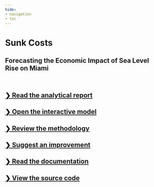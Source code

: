 ```yaml
---
hide:
- navigation
- toc
---
```


<style>

.md-content__inner {
    background-color: transparent !important;
    padding: none !important;
    top: 4em;
}
.md-search, .md-sidebar__scrollwrap,
.md-tabs, .md-quick, .md-logo {
    display: none !important;
}


html {
    background-image: url("./file/internal/image.background.sunkcosts.jpg");
    height: 100%;
    background-position: center;
    background-repeat: no-repeat;
    background-size: cover;
}

</style>

<!-- !!! warning "This site is currently under development, please check back later." -->

# **Sunk Costs**

<p></p>

## Forecasting the Economic Impact of Sea Level Rise on Miami

<br>

## [❯ Read the analytical report](./analysis.md)

<p></p>

## [❯ Open the interactive model](https://sunkcosts.streamlit.app)

<p></p>

## [❯ Review the methodology](sort/index.md)

<p></p>

## [❯ Suggest an improvement](https://www.github.com/sunkcosts/sunkcosts.github.io/discussions)

<p></p>

## [❯ Read the documentation](./docs/index.md)

<p></p>

## [❯ View the source code](https://www.github.com/sunkcosts/sunkcosts.github.io)







